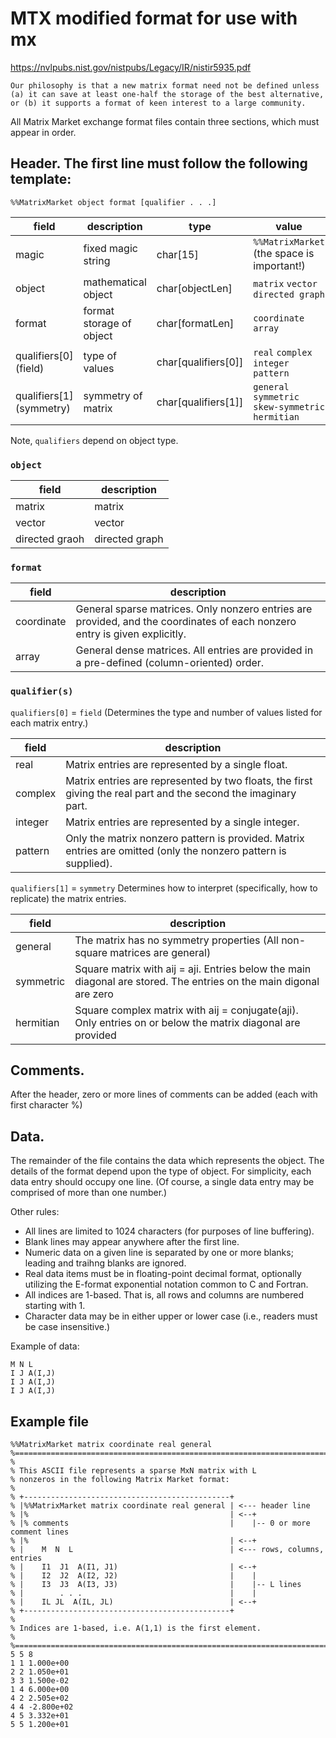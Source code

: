 # MTX modified format for use with mx

https://nvlpubs.nist.gov/nistpubs/Legacy/IR/nistir5935.pdf

```
Our philosophy is that a new matrix format need not be defined unless (a) it can save at least one-half the storage of the best alternative, or (b) it supports a format of keen interest to a large community.
```

All Matrix Market exchange format files contain three sections, which must appear in
order.

## Header. The first line must follow the following template:

`%%MatrixMarket object format [qualifier . . .]`

| field                    | description              | type                | value                                              |
| ------------------------ | ------------------------ | ------------------- | -------------------------------------------------- |
| magic                    | fixed magic string       | char[15]            | `%%MatrixMarket ` (the space is important!)        |
| object                   | mathematical object      | char[objectLen]     | `matrix` `vector` `directed graph`                 |
| format                   | format storage of object | char[formatLen]     | `coordinate` `array`                               |
| qualifiers[0] (field)    | type of values           | char[qualifiers[0]] | `real` `complex` `integer` `pattern`               |
| qualifiers[1] (symmetry) | symmetry of matrix       | char[qualifiers[1]] | `general` `symmetric` `skew-symmetric` `hermitian` |

Note, `qualifiers` depend on object type.

### `object`

| field          | description    |
| -------------- | -------------- |
| matrix         | matrix         |
| vector         | vector         |
| directed graoh | directed graph |

### `format`

| field      | description                                                                                                                |
| ---------- | -------------------------------------------------------------------------------------------------------------------------- |
| coordinate | General sparse matrices. Only nonzero entries are provided, and the coordinates of each nonzero entry is given explicitly. |
| array      | General dense matrices. All entries are provided in a pre-defined (column-oriented) order.                                 |

### `qualifier(s)`

`qualifiers[0]` = `field` (Determines the type and number of values listed for each matrix entry.)

| field   | description                                                                                                     |
| ------- | --------------------------------------------------------------------------------------------------------------- |
| real    | Matrix entries are represented by a single float.                                                               |
| complex | Matrix entries are represented by two floats, the first giving the real part and the second the imaginary part. |
| integer | Matrix entries are represented by a single integer.                                                             |
| pattern | Only the matrix nonzero pattern is provided. Matrix entries are omitted (only the nonzero pattern is supplied). |

`qualifiers[1]` = `symmetry` Determines how to interpret (specifically, how to replicate) the matrix entries.

| field     | description                                                                                                        |
| --------- | ------------------------------------------------------------------------------------------------------------------ |
| general   | The matrix has no symmetry properties (All non-square matrices are general)                                        |
| symmetric | Square matrix with aij = aji. Entries below the main diagonal are stored. The entries on the main digonal are zero |
| hermitian | Square complex matrix with aij = conjugate(aji). Only entries on or below the matrix diagonal are provided         |

## Comments.

After the header, zero or more lines of comments can be added (each with first character %)

## Data.

The remainder of the file contains the data which represents the object. The details of the format depend upon the type of object. For simplicity, each data entry should occupy one line. (Of course, a single data entry may be comprised of more than one number.)

Other rules:

- All lines are limited to 1024 characters (for purposes of line buffering).
- Blank lines may appear anywhere after the first line.
- Numeric data on a given line is separated by one or more blanks; leading and traihng blanks are ignored.
- Real data items must be in floating-point decimal format, optionally utilizing the E-format exponential notation common to C and Fortran.
- All indices are 1-based. That is, all rows and columns are numbered starting with 1.
- Character data may be in either upper or lower case (i.e., readers must be case insensitive.)

Example of data:

```
M N L
I J A(I,J)
I J A(I,J)
I J A(I,J)
```

## Example file

```
%%MatrixMarket matrix coordinate real general
%=================================================================================
%
% This ASCII file represents a sparse MxN matrix with L
% nonzeros in the following Matrix Market format:
%
% +----------------------------------------------+
% |%%MatrixMarket matrix coordinate real general | <--- header line
% |%                                             | <--+
% |% comments                                    |    |-- 0 or more comment lines
% |%                                             | <--+
% |    M  N  L                                   | <--- rows, columns, entries
% |    I1  J1  A(I1, J1)                         | <--+
% |    I2  J2  A(I2, J2)                         |    |
% |    I3  J3  A(I3, J3)                         |    |-- L lines
% |        . . .                                 |    |
% |    IL JL  A(IL, JL)                          | <--+
% +----------------------------------------------+
%
% Indices are 1-based, i.e. A(1,1) is the first element.
%
%=================================================================================
5 5 8
1 1 1.000e+00
2 2 1.050e+01
3 3 1.500e-02
1 4 6.000e+00
4 2 2.505e+02
4 4 -2.800e+02
4 5 3.332e+01
5 5 1.200e+01
```
